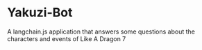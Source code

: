 # Yakuzi-Bot
A langchain.js application that answers some questions about the characters and events of Like A Dragon 7
